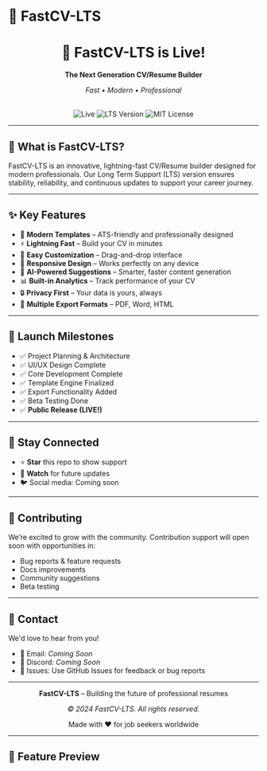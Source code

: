 # 🚀 FastCV-LTS

<div align="center">
  <h1>🎉 FastCV-LTS is Live!</h1>
  <p><strong>The Next Generation CV/Resume Builder</strong></p>
  <p><em>Fast • Modern • Professional</em></p>
  <br>
  <img src="https://img.shields.io/badge/Status-Live-brightgreen?style=for-the-badge" alt="Live">
  <img src="https://img.shields.io/badge/Version-LTS-blue?style=for-the-badge" alt="LTS Version">
  <img src="https://img.shields.io/badge/License-MIT-green?style=for-the-badge" alt="MIT License">
</div>

---

## 🎯 What is FastCV-LTS?

FastCV-LTS is an innovative, lightning-fast CV/Resume builder designed for modern professionals. Our Long Term Support (LTS) version ensures stability, reliability, and continuous updates to support your career journey.

---

## ✨ Key Features

- 🎨 **Modern Templates** – ATS-friendly and professionally designed  
- ⚡ **Lightning Fast** – Build your CV in minutes  
- 🔧 **Easy Customization** – Drag-and-drop interface  
- 📱 **Responsive Design** – Works perfectly on any device  
- 🤖 **AI-Powered Suggestions** – Smarter, faster content generation  
- 📊 **Built-in Analytics** – Track performance of your CV  
- 🔒 **Privacy First** – Your data is yours, always  
- 💾 **Multiple Export Formats** – PDF, Word, HTML  

---

## 🚀 Launch Milestones

- ✅ Project Planning & Architecture  
- ✅ UI/UX Design Complete  
- ✅ Core Development Complete  
- ✅ Template Engine Finalized  
- ✅ Export Functionality Added  
- ✅ Beta Testing Done  
- ✅ **Public Release (LIVE!)**

---

## 🔔 Stay Connected

- ⭐ **Star** this repo to show support  
- 👀 **Watch** for future updates  
- 🐦 Social media: Coming soon  

---

## 🤝 Contributing

We’re excited to grow with the community. Contribution support will open soon with opportunities in:

- Bug reports & feature requests  
- Docs improvements  
- Community suggestions  
- Beta testing  

---

## 📧 Contact

We'd love to hear from you!

- 📧 Email: *Coming Soon*  
- 💬 Discord: *Coming Soon*  
- 🐛 Issues: Use GitHub Issues for feedback or bug reports  

---

<div align="center">
  <p><strong>FastCV-LTS</strong> – Building the future of professional resumes</p>
  <p><em>© 2024 FastCV-LTS. All rights reserved.</em></p>
  <p>Made with ❤️ for job seekers worldwide</p>
</div>

---

## 🌟 Feature Preview

